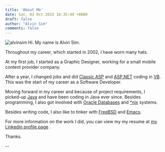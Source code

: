 ```yaml
---
title: 'About Me'
date: Sat, 03 Oct 2015 16:35:49 +0000
draft: false
author: "Alvin Sim"
comments: false
---
```


![alvinsim](/images/alvinsim.png) Hi. My name is Alvin Sim.

Throughout my career, which started in 2002, I have worn many hats.

At my first job, I started as a Graphic Designer, working for a small mobile content provider company.

After a year, I changed jobs and did [Classic ASP](https://en.wikipedia.org/wiki/Active_Server_Pages) and [ASP.NET](https://en.wikipedia.org/wiki/ASP.NET) coding in [VB](https://en.wikipedia.org/wiki/ASP.NET). This was the start of my career as a Software Developer.

Moving forward in my career and because of project requirements, I picked-up [Java](https://en.wikipedia.org/wiki/Java_(programming_language)) and have been coding in Java ever since. Besides programming, I also got involved with [Oracle Databases](https://en.wikipedia.org/wiki/Oracle_Database) and [\*nix](https://en.wikipedia.org/wiki/Unix-like) systems.

Besides writing code, I also like to tinker with [FreeBSD](https://www.freebsd.org/) and [Emacs](https://www.gnu.org/software/emacs/).

For more information on the work I did, you can view my my resume at [my Linkedin profile page](http://my.linkedin.com/pub/alvin-sim/5/a82/8ab) .

Thanks.

\--
